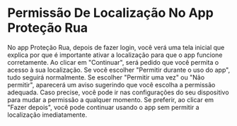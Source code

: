 # Permissão De Localização No App Proteção Rua

No app Proteção Rua, depois de fazer login, você verá uma tela inicial que explica por que é importante ativar a localização para que o app funcione corretamente. Ao clicar em "Continuar", será pedido que você permita o acesso à sua localização. Se você escolher "Permitir durante o uso do app", tudo seguirá normalmente. Se escolher "Permitir uma vez" ou "Não permitir", aparecerá um aviso sugerindo que você escolha a permissão adequada. Caso precise, você pode ir nas configurações do seu dispositivo para mudar a permissão a qualquer momento. Se preferir, ao clicar em "Fazer depois", você pode continuar usando o app sem permitir a localização imediatamente.
